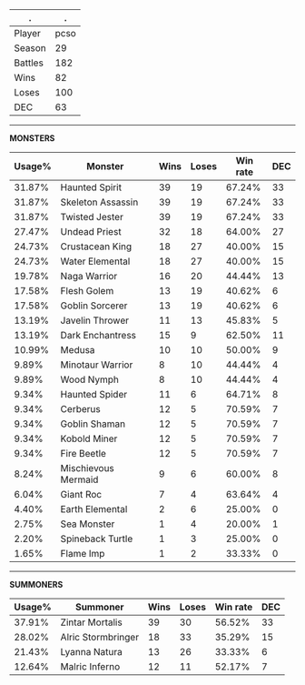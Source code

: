 .|.
|-|-
Player|pcso
Season|29
Battles|182
Wins|82
Loses|100
DEC|63

---
**MONSTERS**

Usage%|Monster|Wins|Loses|Win rate|DEC|
-|-|-|-|-|-|
31.87%|Haunted Spirit|39|19|67.24%|33|
31.87%|Skeleton Assassin|39|19|67.24%|33|
31.87%|Twisted Jester|39|19|67.24%|33|
27.47%|Undead Priest|32|18|64.00%|27|
24.73%|Crustacean King|18|27|40.00%|15|
24.73%|Water Elemental|18|27|40.00%|15|
19.78%|Naga Warrior|16|20|44.44%|13|
17.58%|Flesh Golem|13|19|40.62%|6|
17.58%|Goblin Sorcerer|13|19|40.62%|6|
13.19%|Javelin Thrower|11|13|45.83%|5|
13.19%|Dark Enchantress|15|9|62.50%|11|
10.99%|Medusa|10|10|50.00%|9|
9.89%|Minotaur Warrior|8|10|44.44%|4|
9.89%|Wood Nymph|8|10|44.44%|4|
9.34%|Haunted Spider|11|6|64.71%|8|
9.34%|Cerberus|12|5|70.59%|7|
9.34%|Goblin Shaman|12|5|70.59%|7|
9.34%|Kobold Miner|12|5|70.59%|7|
9.34%|Fire Beetle|12|5|70.59%|7|
8.24%|Mischievous Mermaid|9|6|60.00%|8|
6.04%|Giant Roc|7|4|63.64%|4|
4.40%|Earth Elemental|2|6|25.00%|0|
2.75%|Sea Monster|1|4|20.00%|1|
2.20%|Spineback Turtle|1|3|25.00%|0|
1.65%|Flame Imp|1|2|33.33%|0|

---
**SUMMONERS**

Usage%|Summoner|Wins|Loses|Win rate|DEC|
-|-|-|-|-|-|
37.91%|Zintar Mortalis|39|30|56.52%|33|
28.02%|Alric Stormbringer|18|33|35.29%|15|
21.43%|Lyanna Natura|13|26|33.33%|6|
12.64%|Malric Inferno|12|11|52.17%|7|
